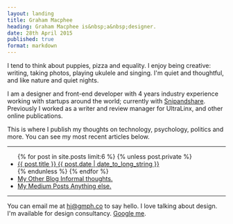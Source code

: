 ```yaml
---
layout: landing
title: Graham Macphee
heading: Graham Macphee is&nbsp;a&nbsp;designer.
date: 28th April 2015
published: true
format: markdown
---
```


I tend to think about puppies, pizza and equality. I enjoy being creative: writing, taking photos, playing ukulele and singing. I'm quiet and thoughtful, and like nature and quiet nights.

I am a designer and front-end developer with 4 years industry experience working with startups around the world; currently with [Snipandshare](http://snipandshare.com). Previously I worked as a writer and review manager for UltraLinx, and other online publications.

<!-- If you would like to discuss a role at your company, please [email me](mailto:hi@grahammacphee.co.uk) to arrange a call. -->

This is where I publish my thoughts on technology, psychology, politics and more. You can see my most recent articles below.

***

<ul class="postlist">
  {% for post in site.posts limit:6 %}
    {% unless post.private %}
    <li class="postitem">
      <a href="{{ post.url }}">{{ post.title }} <span class="postitemmeta">{{ post.date | date_to_long_string }}</span></a>
    </li>
    {% endunless %}
  {% endfor %}
  <li class="postitem">
    <a href="http://thinks.grahammacphee.co.uk">My Other Blog <span class="postitemmeta">Informal thoughts.</span></a>
  </li>
  <li class="postitem">
    <a href="http://medium.com/@gmph">My Medium Posts <span class="postitemmeta">Anything else.</span></a>
  </li>
</ul>

***

You can email me at [hi@gmph.co](mailto:hi@gmph.co?subject=&body=Hey%20Graham%2C%0A%0AI%27d%20really%20like%20to%20talk%20to%20you%20about...) to say hello. I love talking about design. I'm available for design consultancy. [Google me](http://google.co.uk/search?q=graham+macphee+designer).
